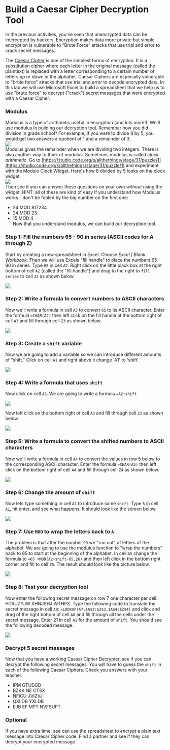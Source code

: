 # Build a Caesar Cipher Decryption Tool
In the previous activities, you’ve seen that unencrypted data can be intercepted by hackers. Encryption makes data more private but simple encryption is vulnerable to “Brute Force” attacks that use trial and error to crack secret messages.

The [Caesar Cipher](https://learncryptography.com/classical-encryption/caesar-cipher) is one of the simplest forms of encryption. It is a substitution cipher where each letter in the original message (called the plaintext) is replaced with a letter corresponding to a certain number of letters up or down in the alphabet. Caesar Ciphers are especially vulnerable to "brute force" attacks that use trial and error to decode encrypted data. In this lab we will use Microsoft Excel to build a spreadsheet that we help us to use "brute force" to decrypt ("crack") secret messages that were encrypted with a Caesar Cipher.

### Modulus
Modulus is a type of arithmetic useful in encryption (and lots more!). We'll use modulus in building our decryption tool. Remember how you did division in grade school? For example, if you were to divide 8 by 5, you would get two answers a quotient of 1 and a remainder of 3.   
![](modulus1.png)   
Modulus gives the remainder when we are dividing two integers. There is also another way to think of modulus. Sometimes modulus is called *clock arithmetic*. Go to [https://studio.code.org/s/allthethings/stage/31/puzzle/1](https://studio.code.org/s/allthethings/stage/31/puzzle/1) and experiment with the Modulo Clock Widget. Here's how 8 divided by 5 looks on the clock widget.   
![](modulus2.JPG)    
Then see if you can answer these questions on your own *without* using the widget. HINT: all of these are kind of easy if you understand how Modulus works - don't be fooled by the big number on the first one:
* 24 MOD 817234
* 24 MOD 23
* 15 MOD 4   
Now that you understand modulus, we can build our decryption tool.   


### Step 1: Fill the numbers 65 - 90 in series (ASCII codes for A through Z)
Start by creating a new spreadsheet in Excel. Choose *Excel | Blank Workbook*. Then we will use Excels "fill handle" to place the numbers 65 - 90 in series. Type `65` in cell `A2`. Right click on the little black box at the right bottom of cell `A2` (called the "fill handle") and drag to the right to `fill series` to cell `Z2` as shown below.

![](Caesar1.png)

### Step 2: Write a formula to convert numbers to ASCII characters
Now we'll write a formula in cell `A3` to convert `65` to its ASCII character. Enter the formula `=CHAR(A2)` then left click on the fill handle at the bottom right of cell `A3` and fill through cell `Z3` as shown below.   

![](Caesar2.PNG)

### Step 3: Create a `shift` variable
Now we are going to add a variable so we can introduce different amounts of "shift." Click on cell `A1` and right above it change 'A1' to 'shift'.

![](Caesar3.png)

### Step 4: Write a formula that uses `shift`
Now click on cell `A5`. We are going to write a formula `=A2+shift`

![](Caesar4.PNG)

Now left click on the bottom right of cell `A3` and fill through cell `Z3` as shown below.

![](Caesar5.PNG)

### Step 5: Write a formula to convert the shifted numbers to ASCII characters
Now we'll write a formula in cell `A4` to convert the values in row 5 below to the corresponding ASCII character. Enter the formula `=CHAR(A5)` then left click on the bottom right of cell `A4` and fill through cell `Z4` as shown below.

![](Caesar6.PNG)

### Step 6: Change the amount of `shift`
Now lets type something in cell `A1` to introduce some `shift`. Type `5` in cell `A1`, hit enter, and see what happens. It should look like the screen below.

![](Caesar7.PNG)

### Step 7: Use `MOD` to wrap the letters back to `A`
The problem is that after the number `90` we "run out" of letters of the alphabet. We are going to use the modulus function to "wrap the numbers" back to 65 to start at the beginning of the alphabet. In cell `A5` change the formula to `=65 +MOD(A2+shift-65,26)` and then left click in the bottom right corner and fill to cell `Z5`. The result should look like the picture below.

![](Caesar8.PNG)

### Step 8: Test your decryption tool
Now enter the following secret message on row 7 one character per cell: HTRUZYJW XHNJSHJ WTHPX. Type the following code to translate the secret message in cell `A8`: `=LOOKUP(A7,$A$3:$Z$3,$A$4:$Z$4)` and click and drag of the right bottom of cell `A8` and fill through all the cells under the secret message. Enter 21 in cell `A1` for the amount of `shift`. You should see the following decoded message.

![](Caesar9.PNG)

### Decrypt 5 secret messages
Now that you have a working Caesar Cipher Decrypter, see if you can decrypt the following secret messages. You will have to guess the `shift` in each of the following Caesar Ciphers. Check you answers with your teacher.

- IPM GTUDGB
- BZKK NE CTSX
- NFICU JVIZVJ
- QXLDB YXLDB
- EJB EF MPT NVFSUPT

### Optional
If you have extra time, see can use the spreadsheet to *encrypt* a plain text message into Caesar Cipher code. Find a partner and see if they can decrypt your encrypted message.
